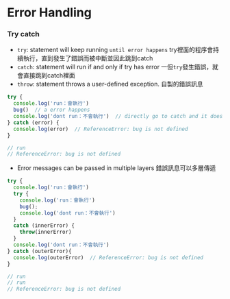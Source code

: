 # Error Handling

### Try catch

- `try`: statement will keep running `until error happens` try裡面的程序會持續執行，直到發生了錯誤而被中斷並因此跳到catch
- `catch`: statement will run if and only if try has error   一但`try`發生錯誤，就會直接跳到catch裡面
- `throw`: statement throws a user-defined exception. 自製的錯誤訊息

```JavaScript
try {
  console.log('run：會執行')
  bug()  // a error happens  
  console.log('dont run：不會執行')  // directly go to catch and it doesn't console 'dont run' 
} catch (error) {
  console.log(error)  // ReferenceError: bug is not defined 
}

// run
// ReferenceError: bug is not defined
```

- Error messages can be passed in multiple layers 錯誤訊息可以多層傳遞

```JavaScript
try {
  console.log('run：會執行')
  try {
    console.log('run：會執行')
    bug();
    console.log('dont run：不會執行')
  }
  catch (innerError) {
    throw(innerError)
  }
  console.log('dont run：不會執行')
} catch (outerError){
  console.log(outerError)  // ReferenceError: bug is not defined
}

// run
// run
// ReferenceError: bug is not defined
```
